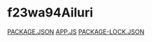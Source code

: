 # f23wa94Ailuri
[PACKAGE.JSON]( https://ailurisrujana.github.io/f23wa94Ailuri/package.json)
[APP.JS](https://ailurisrujana.github.io/f23wa94Ailuri/app.js)
[PACKAGE-LOCK.JSON](https://ailurisrujana.github.io/f23wa94Ailuri/package-lock.json)

